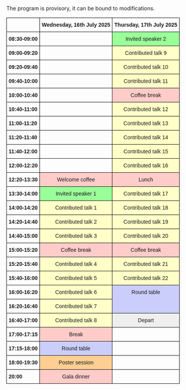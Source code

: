 
<html>


<style type="text/css">
  .page-header {
  color: white;
  text-align: center;
  background-color: white;
  background-image: url("./images/atmoheader.png");
  background-repeat: no-repeat;
  background-size: cover;
  margin: 0 auto;
}
.tg  {border-collapse:collapse;border-spacing:0;}
.tg td{border-color:black;border-style:solid;border-width:1px;font-family:Arial, sans-serif;font-size:14px;
  overflow:hidden;padding:10px 5px;word-break:normal;}
.tg th{border-color:black;border-style:solid;border-width:1px;font-family:Arial, sans-serif;font-size:14px;
  font-weight:normal;overflow:hidden;padding:10px 5px;word-break:normal;}
.tg .tg-j4pq{background-color:#efefef;border-color:#000000;text-align:center;vertical-align:top}
.tg .tg-wqgo{background-color:#cbcefb;border-color:#000000;text-align:center;vertical-align:top}
.tg .tg-k7xz{background-color:#ffce93;border-color:#000000;text-align:center;vertical-align:top}
.tg .tg-wp8o{border-color:#000000;text-align:center;vertical-align:top}
.tg .tg-mcqj{border-color:#000000;font-weight:bold;text-align:left;vertical-align:top}
.tg .tg-mqa1{border-color:#000000;font-weight:bold;text-align:center;vertical-align:top}
.tg .tg-k0nx{background-color:#9aff99;border-color:#000000;text-align:center;vertical-align:top}
.tg .tg-1txt{background-color:#ffffc7;border-color:#000000;text-align:center;vertical-align:top}
.tg .tg-r31r{background-color:#ffccc9;border-color:#000000;text-align:center;vertical-align:top}
</style>
<body>
The program is provisory, it can be bound to modifications.

<table class="tg"><thead>
  <tr>
    <th class="tg-mcqj"></th>
    <th class="tg-mqa1">Wednesday, 16th July 2025</th>
    <th class="tg-mqa1">Thursday, 17th July 2025</th>
  </tr></thead>
<tbody>
  <tr>
    <td class="tg-mcqj">08:30-09:00</td>
    <td class="tg-wp8o"></td>
    <td class="tg-k0nx">Invited speaker 2</td>
  </tr>
  <tr>
    <td class="tg-mcqj">09:00-09:20</td>
    <td class="tg-wp8o"></td>
    <td class="tg-1txt">Contributed talk 9</td>
  </tr>
  <tr>
    <td class="tg-mcqj">09:20-09:40</td>
    <td class="tg-wp8o"></td>
    <td class="tg-1txt">Contributed talk 10</td>
  </tr>
  <tr>
    <td class="tg-mcqj">09:40-10:00</td>
    <td class="tg-wp8o"></td>
    <td class="tg-1txt">Contributed talk 11</td>
  </tr>
  <tr>
    <td class="tg-mcqj">10:00-10:40</td>
    <td class="tg-wp8o"></td>
    <td class="tg-r31r">Coffee break</td>
  </tr>
  <tr>
    <td class="tg-mcqj">10:40-11:00</td>
    <td class="tg-wp8o"></td>
    <td class="tg-1txt">Contributed talk 12</td>
  </tr>
  <tr>
    <td class="tg-mcqj">11:00-11:20</td>
    <td class="tg-wp8o"></td>
    <td class="tg-1txt">Contributed talk 13</td>
  </tr>
  <tr>
    <td class="tg-mcqj">11:20-11:40</td>
    <td class="tg-wp8o"></td>
    <td class="tg-1txt">Contributed talk 14</td>
  </tr>
  <tr>
    <td class="tg-mcqj">11:40-12:00</td>
    <td class="tg-wp8o"></td>
    <td class="tg-1txt">Contributed talk 15</td>
  </tr>
  <tr>
    <td class="tg-mcqj">12:00-12:20</td>
    <td class="tg-wp8o"></td>
    <td class="tg-1txt">Contributed talk 16</td>
  </tr>
  <tr>
    <td class="tg-mcqj">12:20-13:30</td>
    <td class="tg-r31r">Welcome coffee</td>
    <td class="tg-r31r">Lunch</td>
  </tr>
  <tr>
    <td class="tg-mcqj">13:30-14:00</td>
    <td class="tg-k0nx">Invited speaker 1</td>
    <td class="tg-1txt">Contributed talk 17</td>
  </tr>
  <tr>
    <td class="tg-mcqj">14:00-14:20</td>
    <td class="tg-1txt">Contributed talk 1</td>
    <td class="tg-1txt">Contributed talk 18</td>
  </tr>
  <tr>
    <td class="tg-mcqj">14:20-14:40</td>
    <td class="tg-1txt">Contributed talk 2</td>
    <td class="tg-1txt">Contributed talk 19</td>
  </tr>
  <tr>
    <td class="tg-mcqj">14:40-15:00</td>
    <td class="tg-1txt">Contributed talk 3</td>
    <td class="tg-1txt">Contributed talk 20</td>
  </tr>
  <tr>
    <td class="tg-mcqj">15:00-15:20</td>
    <td class="tg-r31r">Coffee break</td>
    <td class="tg-r31r">Coffee break</td>
  </tr>
  <tr>
    <td class="tg-mcqj">15:20-15:40</td>
    <td class="tg-1txt">Contributed talk 4</td>
    <td class="tg-1txt">Contributed talk 21</td>
  </tr>
  <tr>
    <td class="tg-mcqj">15:40-16:00</td>
    <td class="tg-1txt">Contributed talk 5</td>
    <td class="tg-1txt">Contributed talk 22</td>
  </tr>
  <tr>
    <td class="tg-mcqj">16:00-16:20</td>
    <td class="tg-1txt">Contributed talk 6</td>
    <td class="tg-wqgo" rowspan="2">Round table</td>
  </tr>
  <tr>
    <td class="tg-mcqj">16:20-16:40</td>
    <td class="tg-1txt">Contributed talk 7</td>
  </tr>
  <tr>
    <td class="tg-mcqj">16:40-17:00</td>
    <td class="tg-1txt">Contributed talk 8</td>
    <td class="tg-j4pq">Depart</td>
  </tr>
  <tr>
    <td class="tg-mcqj">17:00-17:15</td>
    <td class="tg-r31r">Break</td>
    <td class="tg-wp8o"></td>
  </tr>
  <tr>
    <td class="tg-mcqj">17:15-18:00</td>
    <td class="tg-wqgo">Round table</td>
    <td class="tg-wp8o"></td>
  </tr>
  <tr>
    <td class="tg-mcqj">18:00-19:30</td>
    <td class="tg-k7xz">Poster session</td>
    <td class="tg-wp8o"></td>
  </tr>
  <tr>
    <td class="tg-mcqj">20:00</td>
    <td class="tg-r31r">Gala dinner</td>
    <td class="tg-wp8o"></td>
  </tr>
</tbody></table>
</body>
</html>

